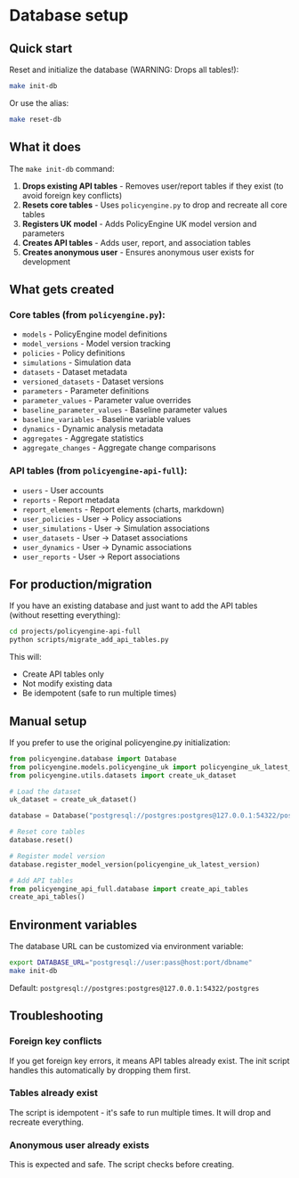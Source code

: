 # Database setup

## Quick start

Reset and initialize the database (WARNING: Drops all tables!):

```bash
make init-db
```

Or use the alias:

```bash
make reset-db
```

## What it does

The `make init-db` command:

1. **Drops existing API tables** - Removes user/report tables if they exist (to avoid foreign key conflicts)
2. **Resets core tables** - Uses `policyengine.py` to drop and recreate all core tables
3. **Registers UK model** - Adds PolicyEngine UK model version and parameters
4. **Creates API tables** - Adds user, report, and association tables
5. **Creates anonymous user** - Ensures anonymous user exists for development

## What gets created

### Core tables (from `policyengine.py`):
- `models` - PolicyEngine model definitions
- `model_versions` - Model version tracking
- `policies` - Policy definitions
- `simulations` - Simulation data
- `datasets` - Dataset metadata
- `versioned_datasets` - Dataset versions
- `parameters` - Parameter definitions
- `parameter_values` - Parameter value overrides
- `baseline_parameter_values` - Baseline parameter values
- `baseline_variables` - Baseline variable values
- `dynamics` - Dynamic analysis metadata
- `aggregates` - Aggregate statistics
- `aggregate_changes` - Aggregate change comparisons

### API tables (from `policyengine-api-full`):
- `users` - User accounts
- `reports` - Report metadata
- `report_elements` - Report elements (charts, markdown)
- `user_policies` - User → Policy associations
- `user_simulations` - User → Simulation associations
- `user_datasets` - User → Dataset associations
- `user_dynamics` - User → Dynamic associations
- `user_reports` - User → Report associations

## For production/migration

If you have an existing database and just want to add the API tables (without resetting everything):

```bash
cd projects/policyengine-api-full
python scripts/migrate_add_api_tables.py
```

This will:
- Create API tables only
- Not modify existing data
- Be idempotent (safe to run multiple times)

## Manual setup

If you prefer to use the original policyengine.py initialization:

```python
from policyengine.database import Database
from policyengine.models.policyengine_uk import policyengine_uk_latest_version
from policyengine.utils.datasets import create_uk_dataset

# Load the dataset
uk_dataset = create_uk_dataset()

database = Database("postgresql://postgres:postgres@127.0.0.1:54322/postgres")

# Reset core tables
database.reset()

# Register model version
database.register_model_version(policyengine_uk_latest_version)

# Add API tables
from policyengine_api_full.database import create_api_tables
create_api_tables()
```

## Environment variables

The database URL can be customized via environment variable:

```bash
export DATABASE_URL="postgresql://user:pass@host:port/dbname"
make init-db
```

Default: `postgresql://postgres:postgres@127.0.0.1:54322/postgres`

## Troubleshooting

### Foreign key conflicts

If you get foreign key errors, it means API tables already exist. The init script handles this automatically by dropping them first.

### Tables already exist

The script is idempotent - it's safe to run multiple times. It will drop and recreate everything.

### Anonymous user already exists

This is expected and safe. The script checks before creating.
